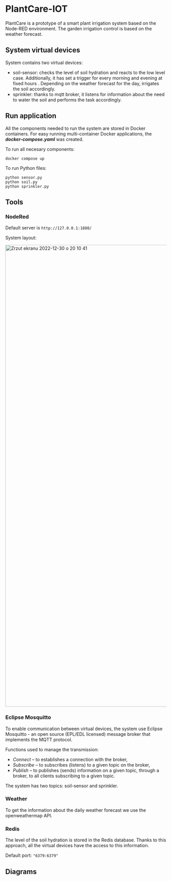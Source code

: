 # PlantCare-IOT

PlantCare is a prototype of a smart plant irrigation system based on the Node-RED environment. The garden irrigation control is based on the weather forecast. 

## System virtual devices

System contains two virtual devices:

* soil-sensor: checks the level of soil hydration and reacts to the low level case. Additionally, it has set a trigger for every morning and evening at fixed hours . Depending on the weather forecast for the day, irrigates the soil accordingly.
* sprinkler: thanks to mqtt broker, it listens for information about the need to water the soil and performs the task accordingly.

## Run application

All the components needed to run the system are stored in Docker containers. For easy running multi-container Docker applications, the ***docker-compose.yaml*** was created.

To run all necesary components:

```
docker compose up
```

To run Python files:
```
python sensor.py
python soil.py
python sprinkler.py
```

## Tools

### NodeRed

Default server is `http://127.0.0.1:1880/`

System layout:

<img width="1440" alt="Zrzut ekranu 2022-12-30 o 20 10 41" src="https://user-images.githubusercontent.com/61901509/210109152-6c384cac-4d97-4d4f-a111-4e799908c06e.png">

### Eclipse Mosquitto

To enable communication between virtual devices, the system use Eclipse Mosquitto - an open source (EPL/EDL licensed) message broker that implements the MQTT protocol. 

Functions used to manage the transmission:

* *Connect* – to establishes a connection with the broker,
* *Subscribe* – to subscribes (listens) to a given topic on the broker,
* *Publish* – to publishes (sends) information on a given topic, through a broker, to all clients subscribing to a given topic.

The system has two topics: soil-sensor and sprinkler.

### Weather

To get the information about the daily weather forecast we use the openweathermap API. 

### Redis

The level of the soil hydration is stored in the Redis database. Thanks to this approach, all the virtual devices have the access to this information. 

Default port: `"6379:6379"`

## Diagrams

